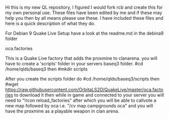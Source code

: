 Hi this is my new QL repository, I figured I would fork rcb and create this for my own personal use. 
These files have been edited by me and if these may help you then by all means please use these.
I have included these files and here is a quick description of what they do.

For Debian 9 Quake Live Setup have a look at the readme.md in the debina9 folder

oca.factories

This is a Quake Live factory that adds the proxmine to clanarena. you will have to create a 'scripts' folder in your servers
baseq3 folder. #cd /home/qlds/baseq3 then #mkdir scripts

After you create the scripts folder do #cd /home/qlds/baseq3/scripts then #wget https://raw.githubusercontent.com/OrbitaLS2D/QuakeLive/master/oca.factories to download it
then while in game and connected to your server you will need to "!rcon reload_factories" after which you will be able to callvote a new map followed by oca
i.e. "/cv map campgrounds oca" and you will have the proxmine as a playable weapon in clan arena.
